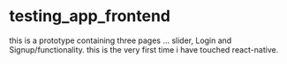 # testing_app_frontend
this is a prototype containing three pages ... slider, Login and Signup/functionality.
this is the very first time i have touched react-native.
